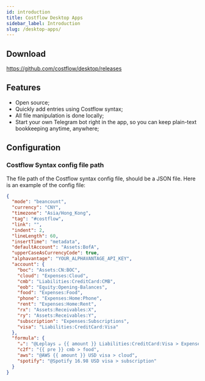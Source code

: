 ```yaml
---
id: introduction
title: Costflow Desktop Apps
sidebar_label: Introduction
slug: /desktop-apps/
---
```


## Download

https://github.com/costflow/desktop/releases

## Features

- Open source;
- Quickly add entries using Costflow syntax;
- All file manipulation is done locally;
- Start your own Telegram bot right in the app, so you can keep plain-text bookkeeping anytime, anywhere;

## Configuration

### Costflow Syntax config file path

The file path of the Costflow syntax config file, should be a JSON file. Here is an example of the config file:

```json
{
  "mode": "beancount",
  "currency": "CNY",
  "timezone": "Asia/Hong_Kong",
  "tag": "#costflow",
  "link": "",
  "indent": 2,
  "lineLength": 60,
  "insertTime": "metadata",
  "defaultAccount": "Assets:BofA",
  "upperCaseAsCurrencyCode": true,
  "alphavantage": "YOUR_ALPHAVANTAGE_API_KEY",
  "account": {
    "boc": "Assets:CN:BOC",
    "cloud": "Expenses:Cloud",
    "cmb": "Liabilities:CreditCard:CMB",
    "eob": "Equity:Opening-Balances",
    "food": "Expenses:Food",
    "phone": "Expenses:Home:Phone",
    "rent": "Expenses:Home:Rent",
    "rx": "Assets:Receivables:X",
    "ry": "Assets:Receivables:Y",
    "subscription": "Expenses:Subscriptions",
    "visa": "Liabilities:CreditCard:Visa"
  },
  "formula": {
    "☕️": "@Leplays ☕️ {{ amount }} Liabilities:CreditCard:Visa > Expenses:Coffee",
    "c2f": "{{ pre }} cmb > food",
    "aws": "@AWS {{ amount }} USD visa > cloud",
    "spotify": "@Spotify 16.98 USD visa > subscription"
  }
}
```

